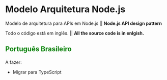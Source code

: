 # Modelo Arquitetura Node.js
Modelo de arquitetura para APIs em Node.js || **Node.js API design pattern**

Todo o código está em inglês. || **All the source code is in enlgish.**


## <p style="color: green; font-weight: bold;">Português Brasileiro</p>
A fazer:
- Migrar para TypeScript
